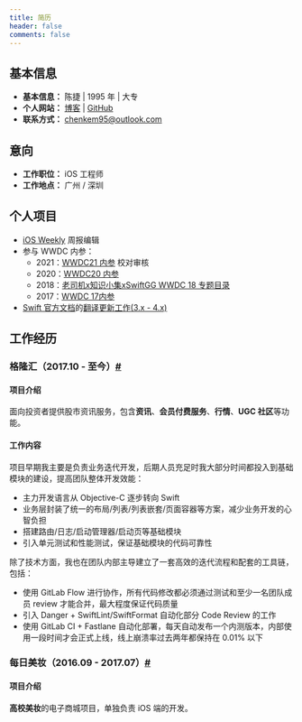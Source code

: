 ```yaml
---
title: 简历
header: false
comments: false
---
```


## 基本信息

- **基本信息：** 陈捷 | 1995 年 | 大专
- **个人网站：** [博客](https://kemchenj.github.io) | [GitHub](https://github.com/kemchenj)
- **联系方式：** [chenkem95@outlook.com](mailto:chenkem95@outlook.com)

## 意向

- **工作职位：** iOS 工程师
- **工作地点：** 广州 / 深圳

## 个人项目

- [iOS Weekly](https://github.com/SwiftOldDriver/iOS-Weekly) 周报编辑
- 参与 WWDC 内参：
  - 2021：[WWDC21 内参](https://xiaozhuanlan.com/wwdc21) 校对审核
  - 2020：[WWDC20 内参](https://xiaozhuanlan.com/wwdc20)
  - 2018：[老司机x知识小集xSwiftGG WWDC 18 专题目录](https://juejin.im/post/5b1d284df265da6e572b3d87)
  - 2017：[WWDC 17内参](https://xiaozhuanlan.com/wwdc17)
- [Swift 官方文档](https://swift.org/documentation/)的[翻译更新工作(3.x - 4.x)](https://github.com/SwiftGGTeam/the-swift-programming-language-in-chinese)

## 工作经历

### 格隆汇（2017.10 - 至今）[#](https://itunes.apple.com/hk/app/格隆汇-港股财经资讯/id923859358)

#### 项目介绍

面向投资者提供股市资讯服务，包含**资讯**、**会员付费服务**、**行情**、**UGC 社区**等功能。

#### 工作内容

项目早期我主要是负责业务迭代开发，后期人员充足时我大部分时间都投入到基础模块的建设，提高团队整体开发效能：

- 主力开发语言从 Objective-C 逐步转向 Swift
- 业务层封装了统一的布局/列表/列表嵌套/页面容器等方案，减少业务开发的心智负担
- 搭建路由/日志/启动管理器/启动页等基础模块
- 引入单元测试和性能测试，保证基础模块的代码可靠性

除了技术方面，我也在团队内部主导建立了一套高效的迭代流程和配套的工具链，包括：

- 使用 GitLab Flow 进行协作，所有代码修改都必须通过测试和至少一名团队成员 review 才能合并，最大程度保证代码质量
- 引入 Danger + SwiftLint/SwiftFormat 自动化部分 Code Review 的工作
- 使用 GitLab CI + Fastlane 自动化部署，每天自动发布一个内测版本，内部使用一段时间才会正式上线，线上崩溃率过去两年都保持在 0.01% 以下

### 每日美妆（2016.09 - 2017.07）[#](https://itunes.apple.com/cn/app/%E6%AF%8F%E6%97%A5%E7%BE%8E%E5%A6%86/id1146429761) 

#### 项目介绍

**高校美妆**的电子商城项目，单独负责 iOS 端的开发。

